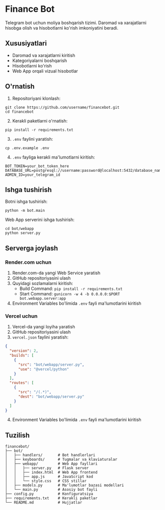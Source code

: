 # Finance Bot

Telegram bot uchun moliya boshqarish tizimi. Daromad va xarajatlarni hisobga olish va hisobotlarni ko'rish imkoniyatini beradi.

## Xususiyatlari

- Daromad va xarajatlarni kiritish
- Kategoriyalarni boshqarish
- Hisobotlarni ko'rish
- Web App orqali vizual hisobotlar

## O'rnatish

1. Repositoriyani klonlash:
```
git clone https://github.com/username/financebot.git
cd financebot
```

2. Kerakli paketlarni o'rnatish:
```
pip install -r requirements.txt
```

3. `.env` faylini yaratish:
```
cp .env.example .env
```

4. `.env` fayliga kerakli ma'lumotlarni kiritish:
```
BOT_TOKEN=your_bot_token_here
DATABASE_URL=postgresql://username:password@localhost:5432/database_name
ADMIN_ID=your_telegram_id
```

## Ishga tushirish

Botni ishga tushirish:
```
python -m bot.main
```

Web App serverini ishga tushirish:
```
cd bot/webapp
python server.py
```

## Serverga joylash

### Render.com uchun

1. Render.com-da yangi Web Service yaratish
2. GitHub repositoriyasini ulash
3. Quyidagi sozlamalarni kiritish:
   - Build Command: `pip install -r requirements.txt`
   - Start Command: `gunicorn -w 4 -b 0.0.0.0:$PORT bot.webapp.server:app`
4. Environment Variables bo'limida `.env` fayli ma'lumotlarini kiritish

### Vercel uchun

1. Vercel-da yangi loyiha yaratish
2. GitHub repositoriyasini ulash
3. `vercel.json` faylini yaratish:
```json
{
  "version": 2,
  "builds": [
    {
      "src": "bot/webapp/server.py",
      "use": "@vercel/python"
    }
  ],
  "routes": [
    {
      "src": "/(.*)",
      "dest": "bot/webapp/server.py"
    }
  ]
}
```
4. Environment Variables bo'limida `.env` fayli ma'lumotlarini kiritish

## Tuzilish

```
financebot/
├── bot/
│   ├── handlers/       # Bot handlerlari
│   ├── keyboards/      # Tugmalar va klaviaturalar
│   ├── webapp/         # Web App fayllari
│   │   ├── server.py   # Flask server
│   │   ├── index.html  # Web App frontend
│   │   ├── app.js      # JavaScript kod
│   │   └── style.css   # CSS stillar
│   ├── models.py       # Ma'lumotlar bazasi modellari
│   └── main.py         # Asosiy bot fayli
├── config.py           # Konfiguratsiya
├── requirements.txt    # Kerakli paketlar
└── README.md           # Hujjatlar
```
